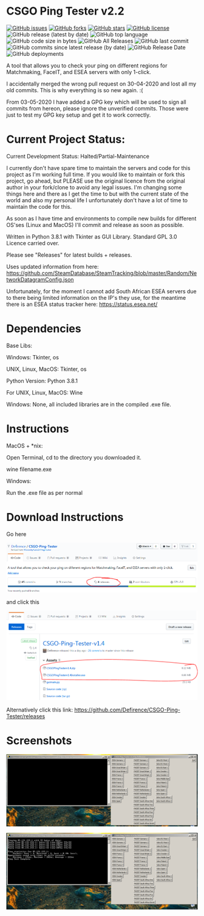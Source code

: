 # CSGO Ping Tester v2.2

[![GitHub issues](https://img.shields.io/github/issues/Defirence/CSGO-Ping-Tester)](https://github.com/Defirence/CSGO-Ping-Tester/issues) [![GitHub forks](https://img.shields.io/github/forks/Defirence/CSGO-Ping-Tester)](https://github.com/Defirence/CSGO-Ping-Tester/network) [![GitHub stars](https://img.shields.io/github/stars/Defirence/CSGO-Ping-Tester)](https://github.com/Defirence/CSGO-Ping-Tester/stargazers) [![GitHub license](https://img.shields.io/github/license/Defirence/CSGO-Ping-Tester)](https://github.com/Defirence/CSGO-Ping-Tester/blob/master/LICENSE) ![GitHub release (latest by date)](https://img.shields.io/github/v/release/defirence/csgo-ping-tester) ![GitHub top language](https://img.shields.io/github/languages/top/defirence/csgo-ping-tester) ![GitHub code size in bytes](https://img.shields.io/github/languages/code-size/defirence/csgo-ping-tester) ![GitHub All Releases](https://img.shields.io/github/downloads/defirence/csgo-ping-tester/total) ![GitHub last commit](https://img.shields.io/github/last-commit/defirence/csgo-ping-tester) ![GitHub commits since latest release (by date)](https://img.shields.io/github/commits-since/defirence/csgo-ping-tester/2.2) ![GitHub Release Date](https://img.shields.io/github/release-date/defirence/csgo-ping-tester) ![GitHub deployments](https://img.shields.io/github/deployments/defirence/csgo-ping-tester/github-pages?label=GitHub%20Pages%20Deployment)

A tool that allows you to check your ping on different regions for Matchmaking, FaceIT, and ESEA servers with only 1-click.

I accidentally merged the wrong pull request on 30-04-2020 and lost all my old commits. This is why everything is so new again. :(

From 03-05-2020 I have added a GPG key which will be used to sign all commits from hereon, please ignore the unverified commits. Those were just to test my GPG key setup and get it to work correctly.

# Current Project Status:

Current Development Status: Halted/Partial-Maintenance

I currently don't have spare time to maintain the servers and code for this project as I'm working full time. If you would like to maintain or fork this project, go ahead, but PLEASE use the original licence from the original author in your fork/clone to avoid any legal issues. I'm changing some things here and there as I get the time to but with the current state of the world and also my personal life I unfortunately don't have a lot of time to maintain the code for this.

As soon as I have time and environments to compile new builds for different OS'ses (Linux and MacOS) I'll commit and release as soon as possible.

Written in Python 3.8.1 with Tkinter as GUI Library. Standard GPL 3.0 Licence carried over.

Please see "Releases" for latest builds + releases.

Uses updated information from here: https://github.com/SteamDatabase/SteamTracking/blob/master/Random/NetworkDatagramConfig.json

Unfortunately, for the moment I cannot add South African ESEA servers due to there being limited information on the IP's they use, for the meantime there is an ESEA status tracker here: https://status.esea.net/

# Dependencies

Base Libs: 

Windows: Tkinter, os

UNIX, Linux, MacOS: Tkinter, os

Python Version: Python 3.8.1

For UNIX, Linux, MacOS: Wine

Windows: None, all included libraries are in the compiled .exe file.

# Instructions

MacOS + *nix:

Open Terminal, cd to the directory you downloaded it.

wine filename.exe

Windows:

Run the .exe file as per normal

# Download Instructions

Go here

![alt text](https://github.com/Defirence/CSGO-Ping-Tester/blob/master/screenshots/Capture.PNG)

and click this

![alt text](https://github.com/Defirence/CSGO-Ping-Tester/blob/master/screenshots/Capture2.PNG)

Alternatively click this link: https://github.com/Defirence/CSGO-Ping-Tester/releases

# Screenshots

![alt text](https://github.com/Defirence/CSGO-Ping-Tester/blob/master/screenshots/screenshot1.PNG)

![alt text](https://github.com/Defirence/CSGO-Ping-Tester/blob/master/screenshots/screenshot2.PNG)
